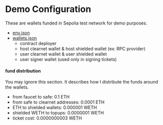 # Demo Configuration

These are wallets funded in Sepolia test network for demo purposes.

- [env.json](./env.json)
- [wallets.json](./wallets.json)
  - contract deployer
  - host clearnet wallet & host shielded wallet (ex: RPC provider)
  - user clearnet wallet & user shielded wallet
  - user signer wallet (used only in signing tickets)

#### fund distribution

You may ignore this section.
It describes how I distribute the funds around the wallets.

- from faucet to safe: 0.1 ETH
- from safe to clearnet addresses: 0.0001 ETH
- ETH to shielded wallets: 0.000001 WETH
- shielded WETH to topups: 0.0000001 WETH
- ticket cost: 0.0000000003 WETH
